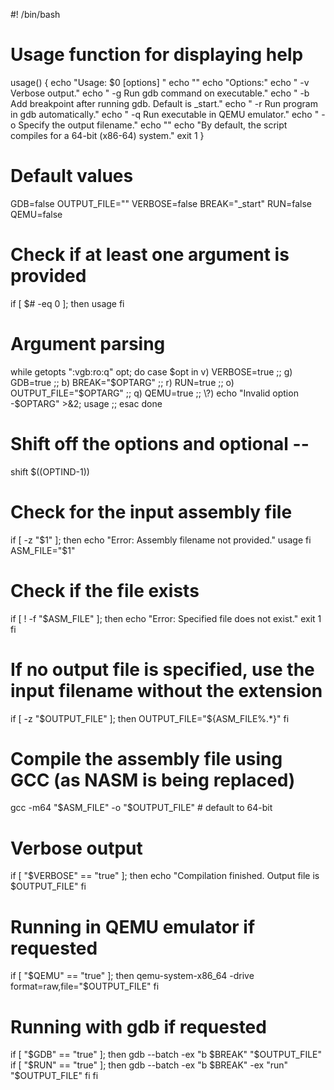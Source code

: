 #! /bin/bash

# Usage function for displaying help
usage() {
    echo "Usage: $0 [options] <assembly filename>"
    echo ""
    echo "Options:"
    echo "  -v                       Verbose output."
    echo "  -g                       Run gdb command on executable."
    echo "  -b <break point>         Add breakpoint after running gdb. Default is _start."
    echo "  -r                       Run program in gdb automatically."
    echo "  -q                       Run executable in QEMU emulator."
    echo "  -o <output filename>     Specify the output filename."
    echo ""
    echo "By default, the script compiles for a 64-bit (x86-64) system."
    exit 1
}

# Default values
GDB=false
OUTPUT_FILE=""
VERBOSE=false
BREAK="_start"
RUN=false
QEMU=false

# Check if at least one argument is provided
if [ $# -eq 0 ]; then
    usage
fi

# Argument parsing
while getopts ":vgb:ro:q" opt; do
  case $opt in
    v) VERBOSE=true ;;
    g) GDB=true ;;
    b) BREAK="$OPTARG" ;;
    r) RUN=true ;;
    o) OUTPUT_FILE="$OPTARG" ;;
    q) QEMU=true ;;
    \?) echo "Invalid option -$OPTARG" >&2; usage ;;
  esac
done

# Shift off the options and optional --
shift $((OPTIND-1))

# Check for the input assembly file
if [ -z "$1" ]; then
    echo "Error: Assembly filename not provided."
    usage
fi
ASM_FILE="$1"

# Check if the file exists
if [ ! -f "$ASM_FILE" ]; then
    echo "Error: Specified file does not exist."
    exit 1
fi

# If no output file is specified, use the input filename without the extension
if [ -z "$OUTPUT_FILE" ]; then
    OUTPUT_FILE="${ASM_FILE%.*}"
fi

# Compile the assembly file using GCC (as NASM is being replaced)
gcc -m64 "$ASM_FILE" -o "$OUTPUT_FILE" # default to 64-bit

# Verbose output
if [ "$VERBOSE" == "true" ]; then
    echo "Compilation finished. Output file is $OUTPUT_FILE"
fi

# Running in QEMU emulator if requested
if [ "$QEMU" == "true" ]; then
    qemu-system-x86_64 -drive format=raw,file="$OUTPUT_FILE"
fi

# Running with gdb if requested
if [ "$GDB" == "true" ]; then
    gdb --batch -ex "b $BREAK" "$OUTPUT_FILE"
    if [ "$RUN" == "true" ]; then
        gdb --batch -ex "b $BREAK" -ex "run" "$OUTPUT_FILE"
    fi
fi

